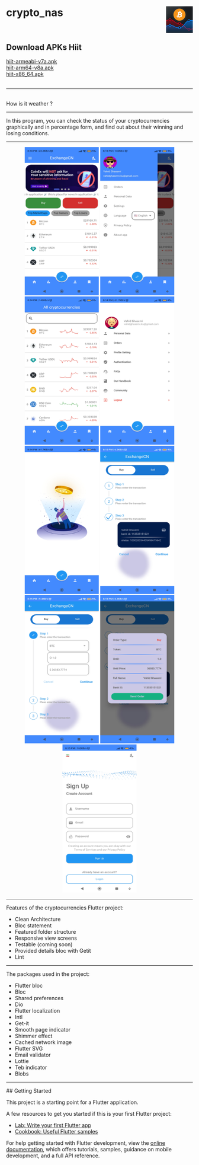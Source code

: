 # crypto_nas <img src="android/app/src/main/res/mipmap-hdpi/ic_launcher.png" align="right"/><br><br>

<h2>Download APKs Hiit</h2>
<a href="https://github.com/vahid6889/HIIT/blob/master/assets/hiit-armeabi-v7a.apk">hiit-armeabi-v7a.apk</a><br />
<a href="https://github.com/vahid6889/HIIT/blob/master/assets/hiit-arm64-v8a.apk">hiit-arm64-v8a.apk</a><br />
<a href="https://github.com/vahid6889/HIIT/blob/master/assets/hiit-x86_64.apk">hiit-x86_64.apk</a><br /><br />
<hr><br />
How is it weather ?
<hr>

In this program, you can check the status of your cryptocurrencies graphically and in percentage form, and find out about their winning and losing conditions.

<hr>
<p align="center">
  <img src="assets/Home_crypto_nas.jpg" width="200" height="400" />
  <img src="assets/Drawing_menu_crypto_nas.jpg" width="200" height="400" />
  <img src="assets/All_crypto_nas.jpg" width="200" height="400" />
  <img src="assets/Profile_crypto_nas.jpg" width="200" height="400" />
  <img src="assets/Watch_list_crypto_nas.jpg" width="200" height="400" />
  <img src="assets/Steper_crypto_nas.jpg" width="200" height="400" />
  <img src="assets/Steper2_crypto_nas.jpg" width="200" height="400" />
  <img src="assets/Order_exchange_crypto_nas.jpg" width="200" height="400" />
  <img src="assets/SignUp_crypto_nas.jpg" width="200" height="400" />
</p>
<hr>

Features of the cryptocurrencies Flutter project:
- Clean Architecture
- Bloc statement
- Featured folder structure
- Responsive view screens
- Testable (coming soon)
- Provided details bloc with Getit
- Lint
<hr>

The packages used in the project:
- Flutter bloc
- Bloc
- Shared preferences
- Dio
- Flutter localization
- Intl
- Get-it
- Smooth page indicator
- Shimmer effect
- Cached network image
- Flutter SVG
- Email validator
- Lottie
- Teb indicator
- Blobs
<hr>
## Getting Started

This project is a starting point for a Flutter application.

A few resources to get you started if this is your first Flutter project:

- [Lab: Write your first Flutter app](https://docs.flutter.dev/get-started/codelab)
- [Cookbook: Useful Flutter samples](https://docs.flutter.dev/cookbook)

For help getting started with Flutter development, view the
[online documentation](https://docs.flutter.dev/), which offers tutorials,
samples, guidance on mobile development, and a full API reference.

